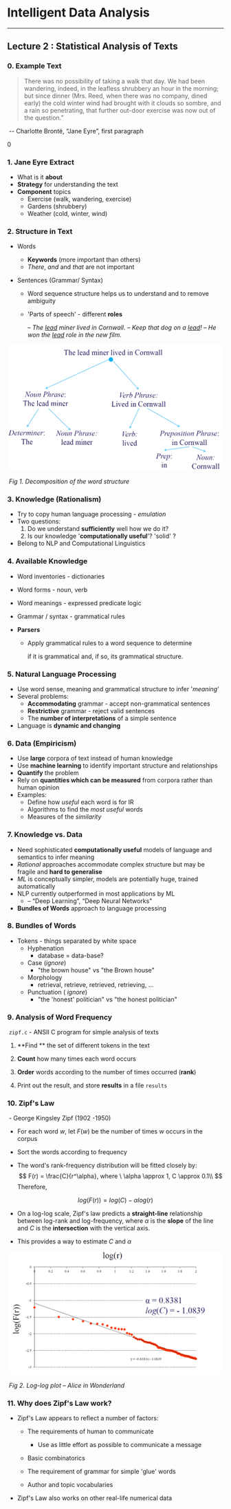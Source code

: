 # Intelligent Data Analysis

------

## Lecture 2 : Statistical Analysis of Texts



### 0. Example Text



> There was no possibility of taking a walk that day. We had been wandering, indeed, in the leafless shrubbery an hour in the morning; but since dinner (Mrs. Reed, when there was no company, dined early) the cold winter wind had brought with it clouds so sombre, and a rain so penetrating, that further out-door exercise was now out of the question.”

​																							-- Charlotte Brontë, “Jane Eyre”, first paragraph

0

### 1. Jane Eyre Extract

- What is it **about**
- **Strategy** for understanding the text
- **Component** topics
  - Exercise (walk, wandering, exercise)
  - Gardens (shrubbery)
  - Weather (cold, winter, wind)



### 2. Structure in Text

- Words

  - **Keywords** (more important than others)
  - *There*, *and* and *that* are not important

- Sentences (Grammar/ Syntax)

  - Word sequence structure helps us to understand and to remove ambiguity

  - 'Parts of speech' - different **roles**

    *– The <u>lead</u> miner lived in Cornwall*.
    *– Keep that dog on a <u>lead</u>!*
    *– He won the <u>lead</u> role in the new film*.
    
    

<img src="IDA_Lecture 2.assets/image-20200130122732152.png" alt="image-20200130122732152" style="zoom: 50%;" />

​																	*Fig 1. Decomposition of the word structure*



### 3. Knowledge (Rationalism)

- Try to copy human language processing - *emulation*
- Two questions:
  1. Do we understand **sufficiently** well how we do it?
  2. Is our knowledge '**computationally useful**'?  'solid' ?
- Belong to NLP and Computational Linguistics



### 4. Available Knowledge

- Word inventories - dictionaries

- Word forms - noun, verb

- Word meanings - expressed predicate logic

- Grammar / syntax - grammatical rules

- **Parsers**

  - Apply grammatical rules to a word sequence to determine 

    if it is grammatical and, if so, its grammatical structure.



### 5. Natural Language Processing

- Use word sense, meaning and grammatical structure to infer '*meaning*'
- Several problems:
  - **Accommodating** grammar - accept non-grammatical sentences
  - **Restrictive** grammar - reject valid sentences
  - The **number of interpretations** of a simple sentence
- Language is **dynamic and changing**



### 6. Data (Empiricism)

- Use **large** corpora of text instead of human knowledge
- Use **machine learning** to identify important structure and relationships
- **Quantify** the problem
- Rely on **quantities which can be measured** from corpora rather than human opinion
- Examples:
  - Define how *useful* each word is for IR
  - Algorithms to find the *most useful* words
  - Measures of the *similarity*



### 7. Knowledge vs. Data

- Need sophisticated **computationally useful** models of language and semantics to infer meaning
- *Rational* approaches accommodate complex structure but may be fragile and **hard to generalise**
- *ML* is conceptually simpler, models are potentially huge, trained automatically
- NLP currently outperformed in most applications by ML 
  - – “Deep Learning”, “Deep Neural Networks"
- **Bundles of Words** approach to language processing



### 8. Bundles of Words

- Tokens - things separated by white space
  - Hyphenation
    - database = data-base?
  - Case (*ignore*)
    - "the brown house" vs "the Brown house"
  - Morphology
    - retrieval, retrieve, retrieved, retrieving, ...
  - Punctuation ( *ignore*)
    - "the 'honest' politician" vs "the honest politician"



### 9. Analysis of Word Frequency

​	`zipf.c` - ANSII C program for simple analysis of texts

1. **Find ** the set of different tokens in the text

2. **Count** how many times each word occurs

3. **Order** words according to the number of times occurred (**rank**)

4. Print out the result, and store **results** in a file `results`



### 10. Zipf's Law

​		- George Kingsley Zipf (1902 -1950)

- For each word $w$, let $F(w)$ be the number of times $w$ occurs in the corpus

- Sort the words according to frequency

- The word's rank-frequency distribution will be fitted closely by:
  $$
  F(r) = \frac{C}{r^\alpha}, where \ \alpha \approx 1, C \approx 0.1\\
  $$
  Therefore,

$$
log(F(r)) = log(C) - \alpha log(r)
$$

- On a log-log scale, Zipf's law predicts a **straight-line** relationship between log-rank and log-frequency, where $\alpha$ is the **slope** of the line and $C$ is the **intersection** with the vertical axis.

- This provides a way to estimate $C$ and $\alpha$

  

<img src="IDA_Lecture 2.assets/image-20200130144347354.png" alt="image-20200130144347354" style="zoom:67%;" />

​																*Fig 2. Log-log plot – Alice in Wonderland*



### 11. Why does Zipf's Law work?

- Zipf's Law appears to reflect a number of factors:

  - The requirements of human to communicate
    - Use as little effort as possible to communicate a message

  - Basic combinatorics
  - The requirement of grammar for simple 'glue' words
  - Author and topic vocabularies

- Zipf's Law also works on other real-life numerical data

  

[^Benford's Law]: Benford's law, is an observation about the frequency distribution of leading digits in many real-life sets of numerical data. The law states that in many naturally occurring collections of numbers, the leading significant digit is likely to be small.

